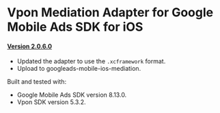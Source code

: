 # Vpon Mediation Adapter for Google Mobile Ads SDK for iOS

#### [Version 2.0.6.0](https://m.vpon.com/sdk/ios/VpadnSDKiOS-5.3.2.zip)
- Updated the adapter to use the `.xcframework` format.
- Upload to googleads-mobile-ios-mediation.

Built and tested with:
- Google Mobile Ads SDK version 8.13.0.
- Vpon SDK version 5.3.2.
